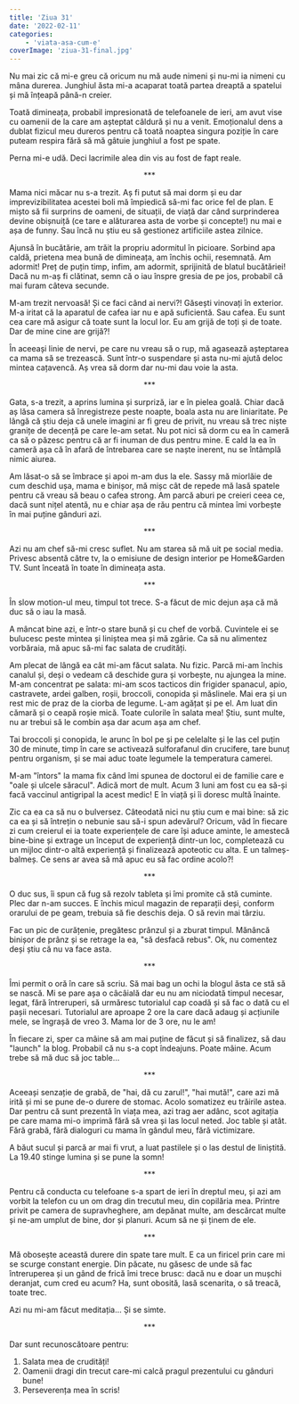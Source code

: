 ```yaml
---
title: 'Ziua 31'
date: '2022-02-11'
categories:
    - 'viata-asa-cum-e'
coverImage: 'ziua-31-final.jpg'
---
```


Nu mai zic că mi-e greu că oricum nu mă aude nimeni și nu-mi ia nimeni cu mâna durerea. Junghiul ăsta mi-a acaparat toată partea dreaptă a spatelui și mă înțeapă până-n creier.

Toată dimineața, probabil impresionată de telefoanele de ieri, am avut vise cu oamenii de la care am așteptat căldură și nu a venit. Emoționalul dens a dublat fizicul meu dureros pentru că toată noaptea singura poziție în care puteam respira fără să mă gâtuie junghiul a fost pe spate.

Perna mi-e udă. Deci lacrimile alea din vis au fost de fapt reale.

<p style="text-align: center;">***</p>

Mama nici măcar nu s-a trezit. Aș fi putut să mai dorm și eu dar imprevizibilitatea acestei boli mă împiedică să-mi fac orice fel de plan. E mișto să fii surprins de oameni, de situații, de viață dar când surprinderea devine obișnuiță (ce tare e alăturarea asta de vorbe și concepte!) nu mai e așa de funny. Sau încă nu știu eu să gestionez artificiile astea zilnice.

Ajunsă în bucătărie, am trăit la propriu adormitul în picioare. Sorbind apa caldă, prietena mea bună de dimineața, am închis ochii, resemnată. Am adormit! Preț de puțin timp, infim, am adormit, sprijinită de blatul bucătăriei! Dacă nu m-aș fi clătinat, semn că o iau înspre gresia de pe jos, probabil că mai furam câteva secunde.

M-am trezit nervoasă! Și ce faci când ai nervi?! Găsești vinovați în exterior. M-a iritat că la aparatul de cafea iar nu e apă suficientă. Sau cafea. Eu sunt cea care mă asigur că toate sunt la locul lor. Eu am grijă de toți și de toate. Dar de mine cine are grijă?!

În aceeași linie de nervi, pe care nu vreau să o rup, mă agasează așteptarea ca mama să se trezească. Sunt într-o suspendare și asta nu-mi ajută deloc mintea cațavencă. Aș vrea să dorm dar nu-mi dau voie la asta.

<p style="text-align: center;">***</p>

Gata, s-a trezit, a aprins lumina și surpriză, iar e în pielea goală. Chiar dacă aș lăsa camera să înregistreze peste noapte, boala asta nu are liniaritate. Pe lângă că știu deja că unele imagini ar fi greu de privit, nu vreau să trec niște granițe de decență pe care le-am setat. Nu pot nici să dorm cu ea în cameră ca să o păzesc pentru că ar fi inuman de dus pentru mine. E cald la ea în cameră așa că în afară de întrebarea care se naște inerent, nu se întâmplă nimic aiurea.

Am lăsat-o să se îmbrace și apoi m-am dus la ele. Sassy mă miorlăie de cum deschid ușa, mama e binișor, mă mișc cât de repede mă lasă spatele pentru că vreau să beau o cafea strong. Am parcă aburi pe creieri ceea ce, dacă sunt nițel atentă, nu e chiar așa de rău pentru că mintea îmi vorbește în mai puține gânduri azi.

<p style="text-align: center;">***</p>

Azi nu am chef să-mi cresc suflet. Nu am starea să mă uit pe social media. Privesc absentă către tv, la o emisiune de design interior pe Home&Garden TV. Sunt înceată în toate în dimineața asta.

<p style="text-align: center;">***</p>

În slow motion-ul meu, timpul tot trece. S-a făcut de mic dejun așa că mă duc să o iau la masă.

A mâncat bine azi, e într-o stare bună și cu chef de vorbă. Cuvintele ei se bulucesc peste mintea și liniștea mea și mă zgârie. Ca să nu alimentez vorbăraia, mă apuc să-mi fac salata de crudități.

Am plecat de lângă ea cât mi-am făcut salata. Nu fizic. Parcă mi-am închis canalul și, deși o vedeam că deschide gura și vorbește, nu ajungea la mine. M-am concentrat pe salata: mi-am scos tacticos din frigider spanacul, apio, castravete, ardei galben, roșii, broccoli, conopida și măslinele. Mai era și un rest mic de praz de la ciorba de legume. L-am agățat și pe el. Am luat din cămară și o ceapă roșie mică. Toate culorile în salata mea! Știu, sunt multe, nu ar trebui să le combin așa dar acum așa am chef.

Tai broccoli și conopida, le arunc în bol pe și pe celelalte și le las cel puțin 30 de minute, timp în care se activează sulforafanul din crucifere, tare bunuț pentru organism, și se mai aduc toate legumele la temperatura camerei.

M-am "întors" la mama fix când îmi spunea de doctorul ei de familie care e "oale și ulcele săracul". Adică mort de mult. Acum 3 luni am fost cu ea să-și facă vaccinul antigripal la acest medic! E în viață și îi doresc multă înainte.

Zic ca ea ca să nu o bulversez. Câteodată nici nu știu cum e mai bine: să zic ca ea și să întrețin o nebunie sau să-i spun adevărul? Oricum, văd în fiecare zi cum creierul ei ia toate experiențele de care își aduce aminte, le amestecă bine-bine și extrage un început de experiență dintr-un loc, completează cu un mijloc dintr-o altă experiență și finalizează apoteotic cu alta. E un talmeș-balmeș. Ce sens ar avea să mă apuc eu să fac ordine acolo?!

<p style="text-align: center;">***</p>

O duc sus, îi spun că fug să rezolv tableta și îmi promite că stă cuminte. Plec dar n-am succes. E închis micul magazin de reparații deși, conform orarului de pe geam, trebuia să fie deschis deja. O să revin mai târziu.

Fac un pic de curățenie, pregătesc prânzul și a zburat timpul. Mănâncă binișor de prânz și se retrage la ea, "să desfacă rebus". Ok, nu comentez deși știu că nu va face asta.

<p style="text-align: center;">***</p>

Îmi permit o oră în care să scriu. Să mai bag un ochi la blogul ăsta ce stă să se nască. Mi se pare așa o câcâială dar eu nu am niciodată timpul necesar, legat, fără întreruperi, să urmăresc tutorialul cap coadă și să fac o dată cu el pașii necesari. Tutorialul are aproape 2 ore la care dacă adaug și acțiunile mele, se îngrașă de vreo 3. Mama lor de 3 ore, nu le am!

În fiecare zi, sper ca mâine să am mai puține de făcut și să finalizez, să dau "launch" la blog. Probabil că nu s-a copt îndeajuns. Poate mâine. Acum trebe să mă duc să joc table…

<p style="text-align: center;">***</p>

Aceeași senzație de grabă, de "hai, dă cu zarul!", "hai mută!", care azi mă irită și mi se pune de-o durere de stomac. Acolo somatizez eu trăirile astea. Dar pentru că sunt prezentă în viața mea, azi trag aer adânc, scot agitația pe care mama mi-o imprimă fără să vrea și las locul neted. Joc table și atât. Fără grabă, fără dialoguri cu mama în gândul meu, fără victimizare.

A băut sucul și parcă ar mai fi vrut, a luat pastilele și o las destul de liniștită. La 19.40 stinge lumina și se pune la somn!

<p style="text-align: center;">***</p>

Pentru că conducta cu telefoane s-a spart de ieri în dreptul meu, și azi am vorbit la telefon cu un om drag din trecutul meu, din copilăria mea. Printre privit pe camera de supravheghere, am depănat multe, am descărcat multe și ne-am umplut de bine, dor și planuri. Acum să ne și ținem de ele.

<p style="text-align: center;">***</p>

Mă obosește această durere din spate tare mult. E ca un firicel prin care mi se scurge constant energie. Din păcate, nu găsesc de unde să fac întreruperea și un gând de frică îmi trece brusc: dacă nu e doar un mușchi deranjat, cum cred eu acum? Ha, sunt obosită, lasă scenarita, o să treacă, toate trec.

Azi nu mi-am făcut meditația… Și se simte.

<p style="text-align: center;">***</p>

Dar sunt recunoscătoare pentru:

1. Salata mea de crudități!
2. Oamenii dragi din trecut care-mi calcă pragul prezentului cu gânduri bune!
3. Perseverența mea în scris!
